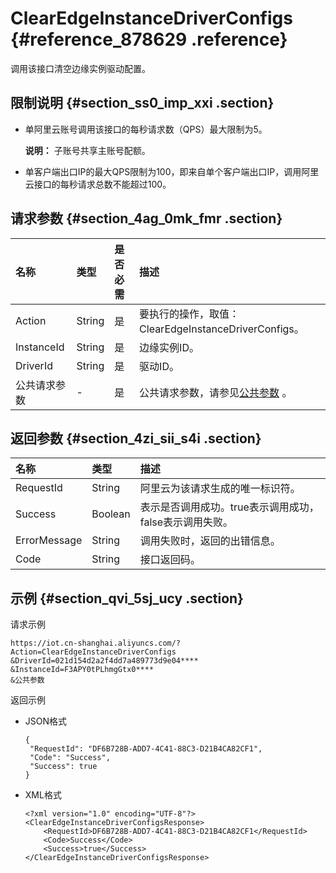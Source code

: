 # ClearEdgeInstanceDriverConfigs {#reference_878629 .reference}

调用该接口清空边缘实例驱动配置。

## 限制说明 {#section_ss0_imp_xxi .section}

-   单阿里云账号调用该接口的每秒请求数（QPS）最大限制为5。

    **说明：** 子账号共享主账号配额。

-   单客户端出口IP的最大QPS限制为100，即来自单个客户端出口IP，调用阿里云接口的每秒请求总数不能超过100。

## 请求参数 {#section_4ag_0mk_fmr .section}

|名称|类型|是否必需|描述|
|:-|:-|:---|:-|
|Action|String|是|要执行的操作，取值：ClearEdgeInstanceDriverConfigs。|
|InstanceId|String|是|边缘实例ID。|
|DriverId|String|是|驱动ID。|
|公共请求参数|-|是|公共请求参数，请参见[公共参数](cn.zh-CN/云端开发指南/云端API参考/公共参数.md#) 。|

## 返回参数 {#section_4zi_sii_s4i .section}

|名称|类型|描述|
|:-|:-|:-|
|RequestId|String|阿里云为该请求生成的唯一标识符。|
|Success|Boolean|表示是否调用成功。true表示调用成功，false表示调用失败。|
|ErrorMessage|String|调用失败时，返回的出错信息。|
|Code|String|接口返回码。|

## 示例 {#section_qvi_5sj_ucy .section}

请求示例

``` {#codeblock_bw3_wuv_gqd}
https://iot.cn-shanghai.aliyuncs.com/?Action=ClearEdgeInstanceDriverConfigs
&DriverId=021d154d2a2f4dd7a489773d9e04****
&InstanceId=F3APY0tPLhmgGtx0****
&公共参数
```

返回示例

-   JSON格式

    ``` {#codeblock_k35_8dq_jnm}
    {
     "RequestId": "DF6B728B-ADD7-4C41-88C3-D21B4CA82CF1",
     "Code": "Success",
     "Success": true
    }
    ```

-   XML格式

    ``` {#codeblock_jgf_o7g_gjd}
    <?xml version="1.0" encoding="UTF-8"?>
    <ClearEdgeInstanceDriverConfigsResponse>
        <RequestId>DF6B728B-ADD7-4C41-88C3-D21B4CA82CF1</RequestId>
        <Code>Success</Code>
        <Success>true</Success>
    </ClearEdgeInstanceDriverConfigsResponse>
    ```


